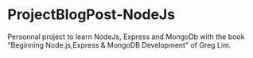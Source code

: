 # ProjectBlogPost-NodeJs
 Personnal project to learn NodeJs, Express and MongoDb with the book "Beginning Node.js,Express & MongoDB Development" of Greg Lim.
